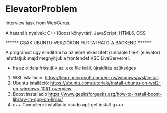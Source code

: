 # ElevatorProblem
Interview task from WebGurus.

A használt nyelvek: C++(Boost könyvtár), JavaScript, HTML5, CSS

****** CSAK UBUNTU VERZIÓKON FUTTATHATÓ A BACKEND ******

A programot úgy elindítani ha az előre elkészített runnable file-t (elevator) lefuttatjuk majd megnyitjuk a frontendet VSC LiveServerrel.
  - ha az oldala frissítjük az .exe file leáll, újraidítás szükséges

1. WSL istalláció: https://learn.microsoft.com/en-us/windows/wsl/install
2. Ubuntu istalláció: https://ubuntu.com/tutorials/install-ubuntu-on-wsl2-on-windows-10#1-overview
3. Boost installáció https://www.geeksforgeeks.org/how-to-install-boost-library-in-cpp-on-linux/
4. c++ Compilerc installáció <sudo apt-get install g++> 
